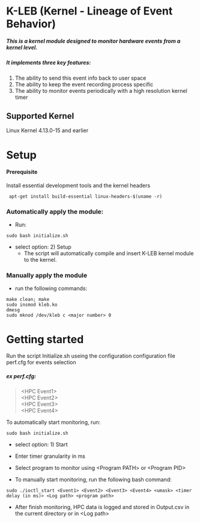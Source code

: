 # K-LEB (Kernel - Lineage of Event Behavior)
##### This is a kernel module designed to monitor hardware events from a kernel level. 

##### It implements three key features:

1. The ability to send this event info back to user space
2. The ability to keep the event recording process specific
3. The ability to monitor events periodically with a high resolution kernel timer

## Supported Kernel
Linux Kernel 4.13.0-15 and earlier

# Setup

#### Prerequisite 
Install essential development tools and the kernel headers 
```
 apt-get install build-essential linux-headers-$(uname -r)
```

### Automatically apply the module:
-  Run: 
```
sudo bash initialize.sh
```
- select option: 2) Setup
    - The script will automatically compile and insert K-LEB kernel module to the kernel.

### Manually apply the module

- run the following commands:
```
make clean; make
sudo insmod kleb.ko
dmesg
sudo mknod /dev/kleb c <major number> 0
```
# Getting started
Run the script Initialize.sh useing the configuration configuration file perf.cfg for events selection

##### ex perf.cfg:

> \<HPC Event1\> <br>
\<HPC Event2\> <br>
\<HPC Event3\> <br>
\<HPC Event4\> <br>
	
To automatically start monitoring, run:
```
sudo bash initialize.sh
```
- select option: 1) Start

- Enter timer granularity in ms

- Select program to monitor using \<Program PATH\> or \<Program PID\>
		
- To manually start monitoring, run the following bash command:
```
sudo ./ioctl_start <Event1> <Event2> <Event3> <Event4> <umask> <timer delay (in ms)> <Log path> <program path>
```

- After finish monitoring, HPC data is logged and stored in Output.csv in the current directory or in \<Log path\>
